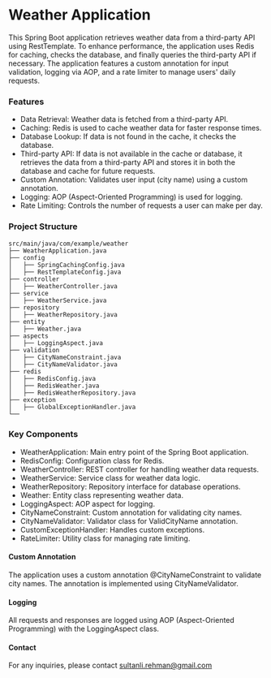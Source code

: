# Weather Application
This Spring Boot application retrieves weather data from a third-party API using RestTemplate. To enhance performance, the application uses Redis for caching, checks the database, and finally queries the third-party API if necessary. The application features a custom annotation for input validation, logging via AOP, and a rate limiter to manage users' daily requests.

### Features

* Data Retrieval: Weather data is fetched from a third-party API.
* Caching: Redis is used to cache weather data for faster response times.
* Database Lookup: If data is not found in the cache, it checks the database.
* Third-party API: If data is not available in the cache or database, it retrieves the data from a third-party API and stores it in both the database and cache for future requests.
* Custom Annotation: Validates user input (city name) using a custom annotation.
* Logging: AOP (Aspect-Oriented Programming) is used for logging.
* Rate Limiting: Controls the number of requests a user can make per day.

### Project Structure
``` plaintext
src/main/java/com/example/weather
├── WeatherApplication.java
├── config
│   ├── SpringCachingConfig.java
│   ├── RestTemplateConfig.java
├── controller
│   ├── WeatherController.java
├── service
│   ├── WeatherService.java
├── repository
│   ├── WeatherRepository.java
├── entity
│   ├── Weather.java
├── aspects
│   ├── LoggingAspect.java
├── validation
│   ├── CityNameConstraint.java
│   ├── CityNameValidator.java
├── redis
│   ├── RedisConfig.java
│   ├── RedisWeather.java
│   ├── RedisWeatherRepository.java
├── exception
│   ├── GlobalExceptionHandler.java
└── 

```

### Key Components
* WeatherApplication: Main entry point of the Spring Boot application.
* RedisConfig: Configuration class for Redis.
* WeatherController: REST controller for handling weather data requests.
* WeatherService: Service class for weather data logic.
* WeatherRepository: Repository interface for database operations.
* Weather: Entity class representing weather data.
* LoggingAspect: AOP aspect for logging.
* CityNameConstraint: Custom annotation for validating city names.
* CityNameValidator: Validator class for ValidCityName annotation.
* CustomExceptionHandler: Handles custom exceptions.
* RateLimiter: Utility class for managing rate limiting.

#### Custom Annotation
The application uses a custom annotation @CityNameConstraint to validate city names. The annotation is implemented using CityNameValidator.

#### Logging
All requests and responses are logged using AOP (Aspect-Oriented Programming) with the LoggingAspect class.

#### Contact
For any inquiries, please contact sultanli.rehman@gmail.com
